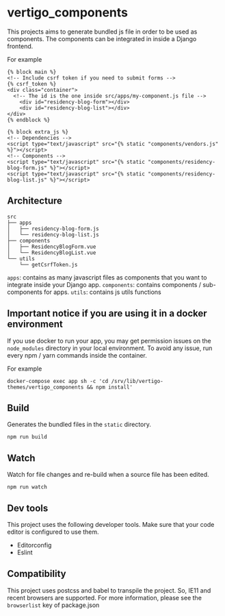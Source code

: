 # vertigo_components

This projects aims to generate bundled js file in order to be used as components.
The components can be integrated in inside a Django frontend.

For example
```
{% block main %}
<!-- Include csrf token if you need to submit forms -->
{% csrf_token %}
<div class="container">
  <!-- The id is the one inside src/apps/my-component.js file -->
	<div id="residency-blog-form"></div>
	<div id="residency-blog-list"></div>
</div>
{% endblock %}

{% block extra_js %}
<!-- Dependencies -->
<script type="text/javascript" src="{% static "components/vendors.js" %}"></script>
<!-- Components -->
<script type="text/javascript" src="{% static "components/residency-blog-form.js" %}"></script>
<script type="text/javascript" src="{% static "components/residency-blog-list.js" %}"></script>
```

## Architecture

```
src
├── apps
│   ├── residency-blog-form.js
│   └── residency-blog-list.js
├── components
│   ├── ResidencyBlogForm.vue
│   └── ResidencyBlogList.vue
└── utils
    └── getCsrfToken.js
```

`apps`: contains as many javascript files as components that you want to integrate inside your Django app.
`components`: contains components / sub-components for apps.
`utils`: contains js utils functions

## Important notice if you are using it in a docker environment


If you use docker to run your app, you may get permission issues on the `node_modules` directory in your local environment.
To avoid any issue, run every npm / yarn commands inside the container.

For example

```
docker-compose exec app sh -c 'cd /srv/lib/vertigo-themes/vertigo_components && npm install'
```

## Build

Generates the bundled files in the `static` directory.

```
npm run build
```

## Watch

Watch for file changes and re-build when a source file has been edited.

```
npm run watch
```

## Dev tools

This project uses the following developer tools. Make sure that your code editor is configured to use them.

- Editorconfig
- Eslint

## Compatibility

This project uses postcss and babel to transpile the project. So, IE11 and recent browsers are supported.
For more information, please see the `browserlist` key of package.json
